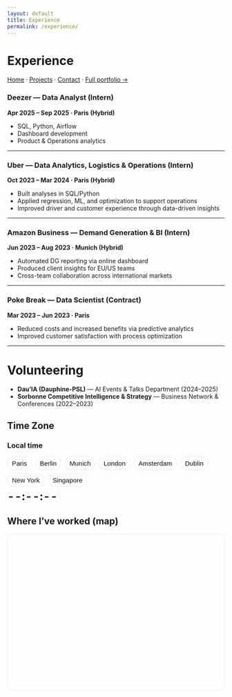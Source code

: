 ```yaml
---
layout: default
title: Experience
permalink: /experience/
---
```

# Experience
[Home](/) · [Projects](/projects/) · [Contact](/contact/) · [Full portfolio →](https://sites.google.com/view/philippeguerrier/home)



### Deezer — Data Analyst (Intern)  
**Apr 2025 – Sep 2025 · Paris (Hybrid)**  
- SQL, Python, Airflow  
- Dashboard development  
- Product & Operations analytics  

---

### Uber — Data Analytics, Logistics & Operations (Intern)  
**Oct 2023 – Mar 2024 · Paris (Hybrid)**  
- Built analyses in SQL/Python  
- Applied regression, ML, and optimization to support operations  
- Improved driver and customer experience through data-driven insights  

---

### Amazon Business — Demand Generation & BI (Intern)  
**Jun 2023 – Aug 2023 · Munich (Hybrid)**  
- Automated DG reporting via online dashboard  
- Produced client insights for EU/US teams  
- Cross-team collaboration across international markets  

---

### Poke Break — Data Scientist (Contract)  
**Mar 2023 – Jun 2023 · Paris**  
- Reduced costs and increased benefits via predictive analytics  
- Improved customer satisfaction with process optimization  

---

# Volunteering

- **Dau’IA (Dauphine-PSL)** — AI Events & Talks Department (2024–2025)  
- **Sorbonne Competitive Intelligence & Strategy** — Business Network & Conferences (2022–2023)  



## Time Zone

<h3>Local time</h3>
<div class="tz-toolbar" id="exp-tz" data-default-tz="Europe/Paris">
  <!-- Add/remove cities as you like -->
  <button class="tz-chip" data-tz="Europe/Paris">Paris</button>
  <button class="tz-chip" data-tz="Europe/Berlin">Berlin</button>
  <button class="tz-chip" data-tz="Europe/Berlin">Munich</button>
  <button class="tz-chip" data-tz="Europe/London">London</button>
  <button class="tz-chip" data-tz="Europe/Amsterdam">Amsterdam</button>
  <button class="tz-chip" data-tz="Europe/Dublin">Dublin</button>
  <button class="tz-chip" data-tz="America/New_York">New York</button>
  <button class="tz-chip" data-tz="Asia/Singapore">Singapore</button>
</div>

<div class="tz-clock" id="exp-clock" aria-live="polite">
  <span class="big">--:--:--</span>
  <span class="sub"> </span>
</div>


## Where I’ve worked (map)

<div class="map-wrap">
  <div id="exp-map" class="map"></div>
</div>

<link rel="stylesheet" href="https://unpkg.com/leaflet@1.9.4/dist/leaflet.css" />
<script src="https://unpkg.com/leaflet@1.9.4/dist/leaflet.js"></script>

<style>
  /* container = wrapper (controls radius/overflow) + inner map div (fills wrapper) */
  .map-wrap{height:360px;border:1px solid var(--border,#e5e7eb);border-radius:12px;overflow:hidden;margin:12px 0 28px}
  .map{height:100%;width:100%}
  /* readable labels in both themes */
  .leaflet-tooltip{padding:3px 6px;border-radius:6px;border:1px solid #e5e7eb;background:#fff;color:#111827}
  html[data-theme="dark"] .leaflet-tooltip{border-color:#1f2937;background:#111827;color:#e8eef7}
  /* keep map tiles looking okay in dark */
  html[data-theme="dark"] .leaflet-container{filter:saturate(.9) brightness(.95)}
</style>

<script>
(function(){
  if (!window.L) return; // safety

  // ——— Data (deduped by city) ———
  const worked = [
    { name:'Paris, France',   lat:48.8566, lng:2.3522,
      info:'Deezer · Uber · Poke Break · Streamglish' },
    { name:'Munich, Germany', lat:48.1351, lng:11.5820,
      info:'Amazon Business' }
  ];

  // ——— Map ———
  const map = L.map('exp-map', {
    zoomControl: true,
    scrollWheelZoom: true,     // enable scroll hijack
    dragging: true,
    tap: false,
    worldCopyJump: true
  });

  L.tileLayer('https://{s}.tile.openstreetmap.org/{z}/{x}/{y}.png', {
    attribution:'&copy; OpenStreetMap contributors', detectRetina:true, maxZoom:19
  }).addTo(map);

  // markers + always-visible labels
  const markers = worked.map(p => {
    const m = L.circleMarker([p.lat, p.lng], {
      radius:7, color:'#2563eb', weight:2, fillColor:'#2563eb', fillOpacity:.35
    }).addTo(map);
    m.bindTooltip(p.name, {permanent:true, direction:'top', offset:[0,-6]});
    m.bindPopup(`<strong>${p.name}</strong><br>${p.info}`);
    return m;
  });

  // fit bounds & keep user inside the world (prevents grey edges)
  const bounds = L.featureGroup(markers).getBounds();
  map.fitBounds(bounds, {padding:[24,24]});
  map.setMaxBounds([[-85,-180],[85,180]]);

  // fix “grey bar” when the map renders before fonts/layout settle
  const fix = () => map.invalidateSize();
  window.addEventListener('load', fix);
  setTimeout(fix, 350);
})();
</script>


<style>
.tz-toolbar{
  display:flex; flex-wrap:wrap; gap:8px; margin:8px 0 6px;
  --bd:#e5e7eb; --bg:#fff; --tx:#0b1220; --accent:#2563eb; --hover:#f8fafc;
}
.tz-chip{
  border:1px solid var(--bd); background:var(--bg); color:var(--tx);
  padding:6px 10px; border-radius:999px; cursor:pointer; font-size:.95rem;
}
.tz-chip:hover{ background:var(--hover); }
.tz-chip[aria-pressed="true"]{ background:var(--accent); color:#fff; border-color:var(--accent); }
.tz-clock{ display:flex; gap:10px; align-items:baseline; font-feature-settings:"tnum" 1; }
.tz-clock .big{ font-size:1.6rem; font-weight:700; letter-spacing:.02em; }
.tz-clock .sub{ opacity:.8; }

html[data-theme="dark"] .tz-toolbar{
  --bd:#1f2937; --bg:#0f172a; --tx:#e8eef7; --accent:#60a5fa; --hover:#111827;
}
</style>


<script>
(function(){
  // Formatters per time zone (caches for performance)
  const formatters = {};
  function fmt(tz){
    if(!formatters[tz]){
      formatters[tz] = {
        time: new Intl.DateTimeFormat('en-GB', { timeZone: tz, hour:'2-digit', minute:'2-digit', second:'2-digit', hour12:false }),
        date: new Intl.DateTimeFormat('en-GB', { timeZone: tz, weekday:'short', day:'2-digit', month:'short' }),
        tzn:  new Intl.DateTimeFormat('en-GB', { timeZone: tz, timeZoneName:'short' })
      };
    }
    return formatters[tz];
  }

  function wireTzToolbar(toolbarId, clockId){
    const bar = document.getElementById(toolbarId);
    const clock = document.getElementById(clockId);
    if(!bar || !clock) return;

    const chips = Array.from(bar.querySelectorAll('.tz-chip'));
    const big = clock.querySelector('.big');
    const sub = clock.querySelector('.sub');
    const storeKey = 'tz:' + toolbarId;

    let activeTz = localStorage.getItem(storeKey) || bar.getAttribute('data-default-tz') || (chips[0]?.dataset.tz);
    let tickHandle = null;

    function setActiveByTz(tz){
      activeTz = tz;
      localStorage.setItem(storeKey, tz);
      chips.forEach(ch => ch.setAttribute('aria-pressed', ch.dataset.tz === tz ? 'true' : 'false'));
      bar.dispatchEvent(new CustomEvent('tz:change', { detail: { timeZone: tz }}));
      restartTick();
    }

    function render(){
      try{
        const now = new Date();
        const f = fmt(activeTz);
        big.textContent = f.time.format(now);
        // Use the timezone name from a second format (it includes it); extract the tail
        const tzn = f.tzn.formatToParts(now).find(p => p.type === 'timeZoneName')?.value || '';
        sub.textContent = `${f.date.format(now)} • ${tzn}`;
      }catch(e){
        big.textContent = '--:--:--';
        sub.textContent = activeTz;
      }
    }

    function restartTick(){
      if(tickHandle) clearInterval(tickHandle);
      render();
      tickHandle = setInterval(render, 1000);
    }

    // Click behavior
    bar.addEventListener('click', (e)=>{
      const btn = e.target.closest('.tz-chip');
      if(!btn) return;
      e.preventDefault();
      setActiveByTz(btn.dataset.tz);
    });

    // Initial state
    chips.forEach(ch => ch.setAttribute('aria-pressed', 'false'));
    if (activeTz) setActiveByTz(activeTz);
    else if (chips[0]) setActiveByTz(chips[0].dataset.tz);
  }

  // Wire the sections you have on this page:
  wireTzToolbar('exp-tz', 'exp-clock'); // Experience
  wireTzToolbar('now-tz', 'now-clock'); // Now
})();
</script>



